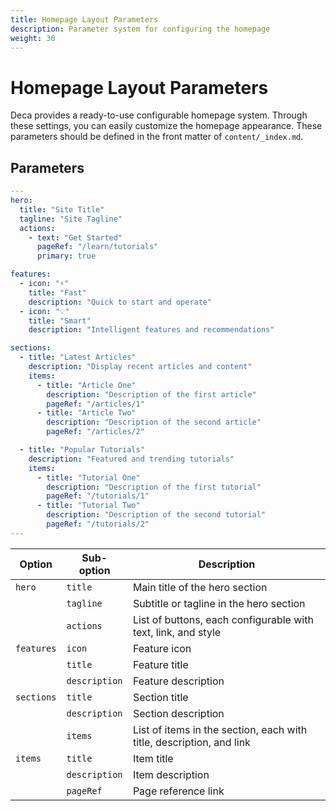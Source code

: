 ```yaml
---
title: Homepage Layout Parameters
description: Parameter system for configuring the homepage
weight: 30
---
```


# Homepage Layout Parameters

Deca provides a ready-to-use configurable homepage system. Through these settings, you can easily customize the homepage appearance. These parameters should be defined in the front matter of `content/_index.md`.

## Parameters

```yaml
---
hero:
  title: "Site Title"
  tagline: "Site Tagline"
  actions:
    - text: "Get Started"
      pageRef: "/learn/tutorials"
      primary: true

features:
  - icon: "⚡"
    title: "Fast"
    description: "Quick to start and operate"
  - icon: "💡"
    title: "Smart"
    description: "Intelligent features and recommendations"

sections:
  - title: "Latest Articles"
    description: "Display recent articles and content"
    items:
      - title: "Article One"
        description: "Description of the first article"
        pageRef: "/articles/1"
      - title: "Article Two"
        description: "Description of the second article"
        pageRef: "/articles/2"

  - title: "Popular Tutorials"
    description: "Featured and trending tutorials"
    items:
      - title: "Tutorial One"
        description: "Description of the first tutorial"
        pageRef: "/tutorials/1"
      - title: "Tutorial Two"
        description: "Description of the second tutorial"
        pageRef: "/tutorials/2"
---
```

| Option     | Sub-option    | Description                                                          |
| ---------- | ------------- | -------------------------------------------------------------------- |
| `hero`     | `title`       | Main title of the hero section                                       |
|            | `tagline`     | Subtitle or tagline in the hero section                              |
|            | `actions`     | List of buttons, each configurable with text, link, and style        |
| `features` | `icon`        | Feature icon                                                         |
|            | `title`       | Feature title                                                        |
|            | `description` | Feature description                                                  |
| `sections` | `title`       | Section title                                                        |
|            | `description` | Section description                                                  |
|            | `items`       | List of items in the section, each with title, description, and link |
| `items`    | `title`       | Item title                                                           |
|            | `description` | Item description                                                     |
|            | `pageRef`     | Page reference link                                                  |
